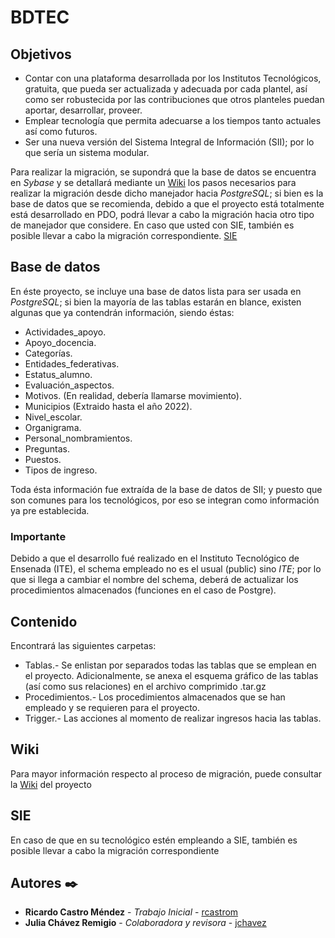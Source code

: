 # BDTEC
## Objetivos
* Contar con una plataforma desarrollada por los Institutos Tecnológicos, gratuita, que pueda ser actualizada y adecuada por cada plantel, así como 
ser robustecida por las contribuciones que otros planteles puedan aportar, desarrollar, proveer.
* Emplear tecnología que permita adecuarse a los tiempos tanto actuales así como futuros.
* Ser una nueva versión del Sistema Integral de Información (SII); por lo que sería un sistema modular.

Para realizar la migración, se supondrá que la base de datos se encuentra en _Sybase_ y se detallará mediante un [Wiki](#wiki) los pasos necesarios para 
realizar la migración desde dicho manejador hacia _PostgreSQL_; si bien es la base de datos que se recomienda, debido a que el proyecto está totalmente está 
desarrollado en PDO, podrá llevar a cabo la migración hacia otro tipo de manejador que considere.
En caso que usted con SIE, también es posible llevar a cabo la migración correspondiente. [SIE](#sie)

## Base de datos
En éste proyecto, se incluye una base de datos lista para ser usada en _PostgreSQL_; si bien la mayoría de las tablas estarán en blance, existen algunas que ya contendrán información, siendo éstas:
* Actividades_apoyo. 
* Apoyo_docencia.
* Categorías.
* Entidades_federativas. 
* Estatus_alumno.
* Evaluación_aspectos.
* Motivos. (En realidad, debería llamarse movimiento).
* Municipios (Extraido hasta el año 2022).
* Nivel_escolar.
* Organigrama.
* Personal_nombramientos. 
* Preguntas.
* Puestos. 
* Tipos de ingreso.

Toda ésta información fue extraída de la base de datos de SII; y puesto que son comunes para los tecnológicos, por eso se integran como información ya pre establecida.

### Importante
Debido a que el desarrollo fué realizado en el Instituto Tecnológico de Ensenada (ITE), el schema empleado no es el usual (public) sino _ITE_; por lo que si 
llega a cambiar el nombre del schema, deberá de actualizar los procedimientos almacenados (funciones en el caso de Postgre).


## Contenido
Encontrará las siguientes carpetas:
* Tablas.- Se enlistan por separados todas las tablas que se emplean en el proyecto. Adicionalmente, se anexa el esquema gráfico de las tablas (así como sus relaciones) en el archivo comprimido .tar.gz
* Procedimientos.- Los procedimientos almacenados que se han empleado y se requieren para el proyecto.
* Trigger.- Las acciones al momento de realizar ingresos hacia las tablas.

## Wiki
Para mayor información respecto al proceso de migración, puede consultar la [Wiki](https://github.com/rcastrom/bdtec/wiki/Migrar) del proyecto

## SIE
En caso de que en su tecnológico estén empleando a SIE, también es posible llevar a cabo la migración correspondiente

## Autores ✒️

* **Ricardo Castro Méndez** - *Trabajo Inicial* - [rcastrom](https://github.com/rcastrom)
* **Julia Chávez Remigio** - *Colaboradora y revisora* - [jchavez](mailto:jchavez@ite.edu.mx)



